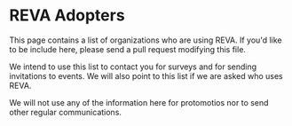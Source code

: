 # REVA Adopters

This page contains a list of organizations who are using REVA.
If you'd like to be include here, please send a pull request modifying this file.

We intend to use this list to contact you for surveys and for sending invitations to events.
We will also point to this list if we are asked who uses REVA.

We will not use any of the information here for protomotios nor to send other regular communications.
